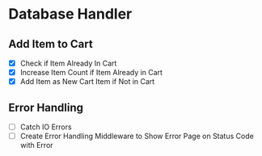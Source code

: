# Database Handler
## Add Item to Cart

- [x] Check if Item Already In Cart
- [x] Increase Item Count if Item Already in Cart
- [x] Add Item as New Cart Item if Not in Cart

## Error Handling

- [ ] Catch IO Errors
- [ ] Create Error Handling Middleware to
      Show Error Page on Status Code with Error